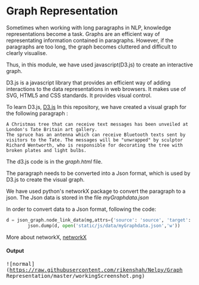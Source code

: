 # Graph Representation

Sometimes when working with long paragraphs in NLP, knowledge representations become a task. Graphs are an efficient way of representating information contained in paragraphs. However, if the paragraphs are too long, the graph becomes cluttered and difficult to clearly visualise.

Thus, in this module, we have used javascript(D3.js) to create an interactive graph. 

D3.js is a javascript library that provides an efficient way of adding interactions to the data representations in web browsers. It makes use of SVG, HTML5 and CSS standards. It provides visual control.

To learn D3.js, [D3.js](https://d3js.org/)
In this repository, we have created a visual graph for the following paragraph : 
```
A Christmas tree that can receive text messages has been unveiled at London's Tate Britain art gallery.
The spruce has an antenna which can receive Bluetooth texts sent by visitors to the Tate. The messages will be "unwrapped" by sculptor Richard Wentworth, who is responsible for decorating the tree with broken plates and light bulbs.
```

The d3.js code is in the _graph.html_ file. 

The paragraph needs to be converted into a Json format, which is used by D3.js to create the visual graph.

We have used python's networkX package to convert the paragraph to a json. The Json data is stored in the file _myGraphdata.json_

In order to convert data to a Json format, following the code:
```python
d = json_graph.node_link_data(mg,attrs={'source': 'source', 'target': 'target', 'key': 'key', 'id': 'id'}) #Json format
		json.dump(d, open('static/js/data/myGraphdata.json','w'))
```

More about networkX, [networkX](http://networkx.readthedocs.io/en/networkx-1.10/)

#### Output 

<kbd>![normal](https://raw.githubusercontent.com/rikenshah/Nelpy/Graph Representation/master/workingScreenshot.png)</kbd>
